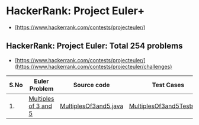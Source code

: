 # HackerRank: Project Euler+
- [https://www.hackerrank.com/contests/projecteuler/)


## HackerRank: Project Euler: Total 254 problems
- [https://www.hackerrank.com/contests/projecteuler/](https://www.hackerrank.com/contests/projecteuler/challenges)

| S.No | Euler Problem | Source code | Test Cases  | Video | 
| ------------- | ------------- |-------------|-------------| -----:|
| 1. | [Multiples of 3 and 5](https://www.hackerrank.com/contests/projecteuler/challenges/euler001/) | [MultiplesOf3and5.java](https://github.com/krishnamanchikalapudi/MultiplesOf3and5.java/blob/develop/src/main/java/solutions/hackerrank/interview/projecteuler/MultiplesOf3and5.java) | [MultiplesOf3and5Tests.java](https://github.com/krishnamanchikalapudi/CodingChallenge.java/blob/develop/src/test/java/solutions/hackerrank/interview/projecteuler/unit/MultiplesOf3and5Tests.java)  |  [videos](https://youtube.com/@DayOneDev)| 

<!--

| ?. | [?](https://www.hackerrank.com/challenges/?/) | [?.java](https://github.com/krishnamanchikalapudi/CodingChallenge.java/blob/develop/src/main/java/solutions/hackerrank/interview/arrays/?.java) | [?Tests.java](https://github.com/krishnamanchikalapudi/CodingChallenge.java/blob/develop/src/test/java/solutions/hackerrank/interview/arrays/unit/?Tests.java)  |  [videos](https://youtube.com/@DayOneDev)| 


-->
